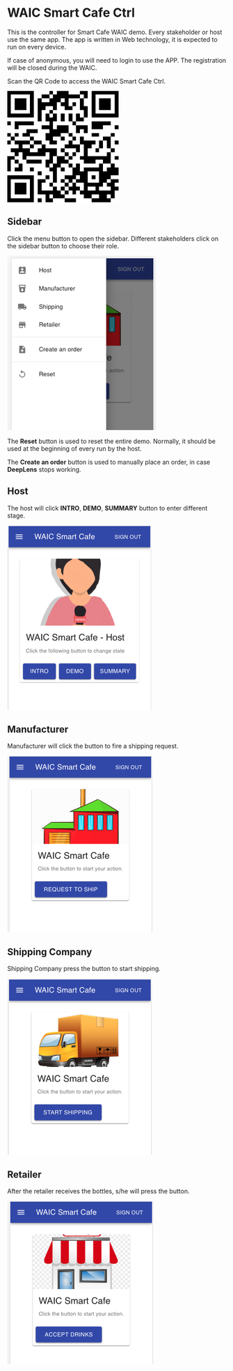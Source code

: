 # WAIC Smart Cafe Ctrl

This is the controller for Smart Cafe WAIC demo. Every stakeholder or host use the same
app. The app is written in Web technology, it is expected to run on every device.


If case of anonymous, you will need to login to use the APP. The registration
will be closed during the WAIC.

Scan the QR Code to access the WAIC Smart Cafe Ctrl.

![](assets/qr.png)


## Sidebar
Click the menu button to open the sidebar. Different stakeholders click on the sidebar button
to choose their role.

![](assets/sidebar.png)

The **Reset** button is used to reset the entire demo. Normally, it should be used 
at the beginning of every run by the host.

The **Create an order** button is used to manually place an order, in case **DeepLens** stops 
working.

## Host
The host will click **INTRO**, **DEMO**, **SUMMARY** button to enter different stage.

![](assets/host.png)

## Manufacturer
Manufacturer will click the button to fire a shipping request.

![](assets/manufacturer.png)

## Shipping Company
Shipping Company press the button to start shipping.

![](assets/shipping.png)

## Retailer
After the retailer receives the bottles, s/he will press the button.

![](assets/retailer.png)